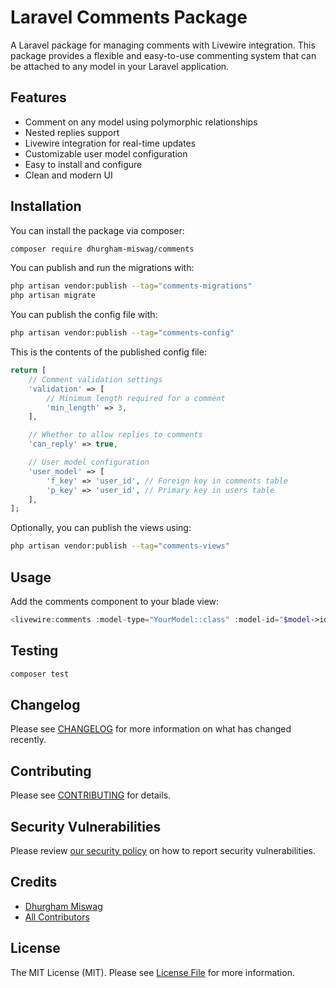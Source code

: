 # Laravel Comments Package

A Laravel package for managing comments with Livewire integration. This package provides a flexible and easy-to-use commenting system that can be attached to any model in your Laravel application.

## Features

- Comment on any model using polymorphic relationships
- Nested replies support
- Livewire integration for real-time updates
- Customizable user model configuration
- Easy to install and configure
- Clean and modern UI

## Installation

You can install the package via composer:

```bash
composer require dhurgham-miswag/comments
```

You can publish and run the migrations with:

```bash
php artisan vendor:publish --tag="comments-migrations"
php artisan migrate
```

You can publish the config file with:

```bash
php artisan vendor:publish --tag="comments-config"
```

This is the contents of the published config file:

```php
return [
    // Comment validation settings
    'validation' => [
        // Minimum length required for a comment
        'min_length' => 3,
    ],

    // Whether to allow replies to comments
    'can_reply' => true,

    // User model configuration
    'user_model' => [
        'f_key' => 'user_id', // Foreign key in comments table
        'p_key' => 'user_id', // Primary key in users table
    ],
];
```

Optionally, you can publish the views using:

```bash
php artisan vendor:publish --tag="comments-views"
```

## Usage

Add the comments component to your blade view:

```php
<livewire:comments :model-type="YourModel::class" :model-id="$model->id" />
```

## Testing

```bash
composer test
```

## Changelog

Please see [CHANGELOG](CHANGELOG.md) for more information on what has changed recently.

## Contributing

Please see [CONTRIBUTING](CONTRIBUTING.md) for details.

## Security Vulnerabilities

Please review [our security policy](../../security/policy) on how to report security vulnerabilities.

## Credits

- [Dhurgham Miswag](https://github.com/dhurgham-miswag)
- [All Contributors](../../contributors)

## License

The MIT License (MIT). Please see [License File](LICENSE.md) for more information.
